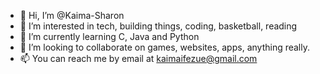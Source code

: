 - 👋 Hi, I’m @Kaima-Sharon
- 👀 I’m interested in tech, building things, coding, basketball, reading
- 🌱 I’m currently learning C, Java and Python
- 💞️ I’m looking to collaborate on games, websites, apps, anything really.
- 📫 You can reach me by email at kaimaifezue@gmail.com

<!---
Kaima-Sharon/Kaima-Sharon is a ✨ special ✨ repository because its `README.md` (this file) appears on your GitHub profile.
You can click the Preview link to take a look at your changes.
--->
